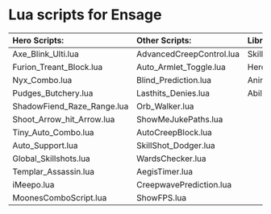 Lua scripts for Ensage
==============
Hero Scripts:             | Other Scripts:          | Libraries:
:-----------              | :-----------            | :----------
Axe_Blink_Ulti.lua        | AdvancedCreepControl.lua| SkillShot.lua                    
Furion_Treant_Block.lua   | Auto_Armlet_Toggle.lua  | HeroInfo.lua
Nyx_Combo.lua             | Blind_Prediction.lua    | Animations.lua
Pudges_Butchery.lua       | Lasthits_Denies.lua     | AbilityDamage.lua
ShadowFiend_Raze_Range.lua| Orb_Walker.lua
Shoot_Arrow_hit_Arrow.lua | ShowMeJukePaths.lua
Tiny_Auto_Combo.lua       | AutoCreepBlock.lua
Auto_Support.lua          | SkillShot_Dodger.lua
Global_Skillshots.lua     | WardsChecker.lua
Templar_Assassin.lua      | AegisTimer.lua
iMeepo.lua                | CreepwavePrediction.lua
MoonesComboScript.lua     | ShowFPS.lua
